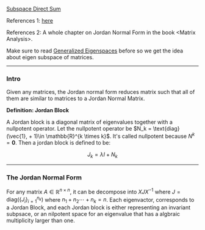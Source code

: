 [Subspace Direct Sum](Subspace%20Direct%20Sum.md)

References 1: [here](https://www.maths.tcd.ie/~vdots/teaching/files/MA1111+1212-0809/113jord.pdf)

References 2: A whole chapter on Jordan Normal Form in the book \<Matrix Analysis\>. 

Make sure to read [Generalized Eigenspaces](Generalized%20Eigenspaces.md) before so we get the idea about eigen subspace of matrices. 

---
### **Intro**

Given any matrices, the Jordan normal form reduces matrix such that all of them are similar to matrices to a Jordan Normal Matrix. 

**Definition: Jordan Block**

A Jordan block is a diagonal matrix of eigenvalues together with a nullpotent operator. Let the nullpotent operator be $N_k = \text{diag}(\vec{1}, + 1)\in \mathbb{R}^{k \times k}$. It's called nullpotent because $N^{k} = \mathbf{0}$. Then a jordan block is defined to be: 

$$
J_k = \lambda I + N_k
$$


---
### **The Jordan Normal Form**

For any matrix $A \in \mathbb{R}^{n\times n}$, it can be decompose into $XJX^{-1}$ where $J = \text{diag}(\{J_i\}_{i = 1}^{n_k})$ where $n_1 + n_2 \cdots + n_{k} = n$. Each eigenvactor, corresponds to a Jordan Block, and each Jordan block is either representing an invariant subpsace, or an nilpotent space for an eigenvalue that has a algbraic multiplicity larger than one. 





